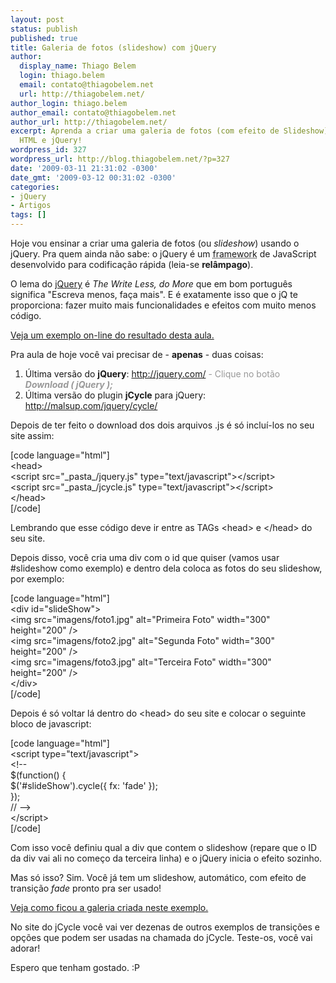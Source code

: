 ```yaml
---
layout: post
status: publish
published: true
title: Galeria de fotos (slideshow) com jQuery
author:
  display_name: Thiago Belem
  login: thiago.belem
  email: contato@thiagobelem.net
  url: http://thiagobelem.net/
author_login: thiago.belem
author_email: contato@thiagobelem.net
author_url: http://thiagobelem.net/
excerpt: Aprenda a criar uma galeria de fotos (com efeito de Slideshow) usando apenas
  HTML e jQuery!
wordpress_id: 327
wordpress_url: http://blog.thiagobelem.net/?p=327
date: '2009-03-11 21:31:02 -0300'
date_gmt: '2009-03-12 00:31:02 -0300'
categories:
- jQuery
- Artigos
tags: []
---
```

<p>Hoje vou ensinar a criar uma galeria de fotos (ou <em>slideshow</em>) usando o jQuery. Pra quem ainda não sabe: o jQuery é um <abbr title="Em desenvolvimento de software, um framework ou arcabouço é uma abstração que une códigos comuns entre vários projetos de software provendo uma funcionalidade genérica. Um framework pode atingir uma funcionalidade específica, por configuração, durante a programação de uma aplicação.">framework</abbr> de JavaScript desenvolvido para codificação rápida (leia-se <strong>relâmpago</strong>).</p>
<p>O lema do <a href="http://jquery.com/" target="_blank">jQuery</a> é <em>The Write Less, do More</em> que em bom português significa "Escreva menos, faça mais". E é exatamente isso que o jQ te proporciona: fazer muito mais funcionalidades e efeitos com muito menos código.</p>
<p><a href="http://blog.thiagobelem.net/exemplo1/" target="_blank">Veja um exemplo on-line do resultado desta aula.</a></p>
<p>Pra aula de hoje você vai precisar de - <strong>apenas</strong> - duas coisas:</p>
<ol>
<li>Última versão do <strong>jQuery</strong>: <a href="http://jquery.com/" target="_blank">http://jquery.com/</a> <span style="color: #999999;">- Clique no botão <em><strong>Download ( jQuery );</strong></em></span></li>
<li>Última versão do plugin <strong>jCycle</strong> para jQuery: <a href="http://malsup.com/jquery/cycle/" target="_blank">http://malsup.com/jquery/cycle/</a></li>
</ol>
<p>Depois de ter feito o download dos dois arquivos .js é só incluí-los no seu site assim:</p>
<p>[code language="html"]<br />
&lt;head&gt;<br />
&lt;script src=&quot;_pasta_/jquery.js&quot; type=&quot;text/javascript&quot;&gt;&lt;/script&gt;<br />
&lt;script src=&quot;_pasta_/jcycle.js&quot; type=&quot;text/javascript&quot;&gt;&lt;/script&gt;<br />
&lt;/head&gt;<br />
[/code]</p>
<p>Lembrando que esse código deve ir entre as TAGs &lt;head&gt; e &lt;/head&gt; do seu site.</p>
<p>Depois disso, você cria uma div com o id que quiser (vamos usar #slideshow como exemplo) e dentro dela coloca as fotos do seu slideshow, por exemplo:</p>
<p>[code language="html"]<br />
&lt;div id=&quot;slideShow&quot;&gt;<br />
&lt;img src=&quot;imagens/foto1.jpg&quot; alt=&quot;Primeira Foto&quot; width=&quot;300&quot; height=&quot;200&quot; /&gt;<br />
&lt;img src=&quot;imagens/foto2.jpg&quot; alt=&quot;Segunda Foto&quot; width=&quot;300&quot; height=&quot;200&quot; /&gt;<br />
&lt;img src=&quot;imagens/foto3.jpg&quot; alt=&quot;Terceira Foto&quot; width=&quot;300&quot; height=&quot;200&quot; /&gt;<br />
&lt;/div&gt;<br />
[/code]</p>
<p>Depois é só voltar lá dentro do &lt;head&gt; do seu site e colocar o seguinte bloco de javascript:</p>
<p>[code language="html"]<br />
&lt;script type=&quot;text/javascript&quot;&gt;<br />
&lt;!--<br />
$(function() {<br />
$('#slideShow').cycle({ fx: 'fade' });<br />
});<br />
// --&gt;<br />
&lt;/script&gt;<br />
[/code]</p>
<p>Com isso você definiu qual a div que contem o slideshow (repare que o ID da div vai ali no começo da terceira linha) e o jQuery inicia o efeito sozinho.</p>
<p>Mas só isso? Sim. Você já tem um slideshow, automático, com efeito de transição <em>fade</em> pronto pra ser usado!</p>
<p><a href="http://blog.thiagobelem.net/exemplo1/" target="_blank">Veja como ficou a galeria criada neste exemplo.</a></p>
<p>No site do jCycle você vai ver dezenas de outros exemplos de transições e opções que podem ser usadas na chamada do jCycle. Teste-os, você vai adorar!</p>
<p>Espero que tenham gostado.  :P</p>
